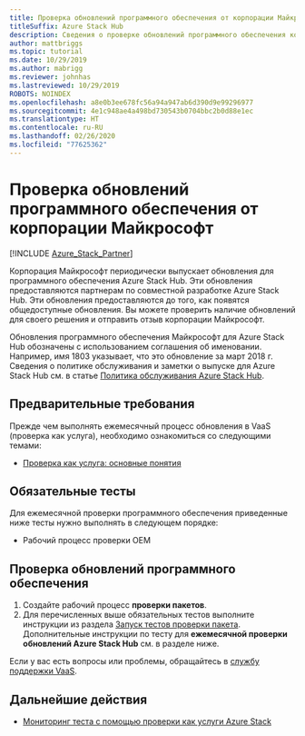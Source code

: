 ```yaml
---
title: Проверка обновлений программного обеспечения от корпорации Майкрософт
titleSuffix: Azure Stack Hub
description: Сведения о проверке обновлений программного обеспечения корпорации Майкрософт с помощью службы "Проверка как услуга" Azure Stack Hub.
author: mattbriggs
ms.topic: tutorial
ms.date: 10/29/2019
ms.author: mabrigg
ms.reviewer: johnhas
ms.lastreviewed: 10/29/2019
ROBOTS: NOINDEX
ms.openlocfilehash: a8e0b3ee678fc56a94a947ab6d390d9e99296977
ms.sourcegitcommit: 4e1c948ae4a498bd730543b0704bbc2b0d88e1ec
ms.translationtype: HT
ms.contentlocale: ru-RU
ms.lasthandoff: 02/26/2020
ms.locfileid: "77625362"
---
```

# <a name="validate-software-updates-from-microsoft"></a>Проверка обновлений программного обеспечения от корпорации Майкрософт

[!INCLUDE [Azure_Stack_Partner](./includes/azure-stack-partner-appliesto.md)]

Корпорация Майкрософт периодически выпускает обновления для программного обеспечения Azure Stack Hub. Эти обновления предоставляются партнерам по совместной разработке Azure Stack Hub. Эти обновления предоставляются до того, как появятся общедоступные обновления. Вы можете проверить наличие обновлений для своего решения и отправить отзыв корпорации Майкрософт.

Обновления программного обеспечения Майкрософт для Azure Stack Hub обозначены с использованием соглашения об именовании. Например, имя 1803 указывает, что это обновление за март 2018 г. Сведения о политике обслуживания и заметки о выпуске для Azure Stack Hub см. в статье [Политика обслуживания Azure Stack Hub](../operator/azure-stack-servicing-policy.md).

## <a name="prerequisites"></a>Предварительные требования

Прежде чем выполнять ежемесячный процесс обновления в VaaS (проверка как услуга), необходимо ознакомиться со следующими темами:

- [Проверка как услуга: основные понятия](azure-stack-vaas-key-concepts.md)

## <a name="required-tests"></a>Обязательные тесты

Для ежемесячной проверки программного обеспечения приведенные ниже тесты нужно выполнять в следующем порядке:

- Рабочий процесс проверки OEM

## <a name="validating-software-updates"></a>Проверка обновлений программного обеспечения

1. Создайте рабочий процесс **проверки пакетов**.
1. Для перечисленных выше обязательных тестов выполните инструкции из раздела [Запуск тестов проверки пакета](azure-stack-vaas-validate-oem-package.md#run-package-validation-tests). Дополнительные инструкции по тесту для **ежемесячной проверки обновлений Azure Stack Hub** см. в разделе ниже.

Если у вас есть вопросы или проблемы, обращайтесь в [службу поддержки VaaS](mailto:vaashelp@microsoft.com).

## <a name="next-steps"></a>Дальнейшие действия

- [Мониторинг теста с помощью проверки как услуги Azure Stack](azure-stack-vaas-monitor-test.md)
